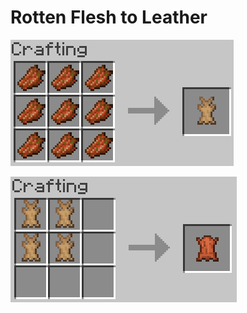 # Rotten Flesh to Leather

![Rotten Flesh to Rabbit Hide Recipe](../.gitbook/assets/e278494ca6ff9308738c6b4e00a3776f.png)

![Rabbit Hide to Leather Recipe \[already in Vanilla Minecraft\]](../.gitbook/assets/2186196d43c1ad48d3c8c7d9dffcb09c.png)



